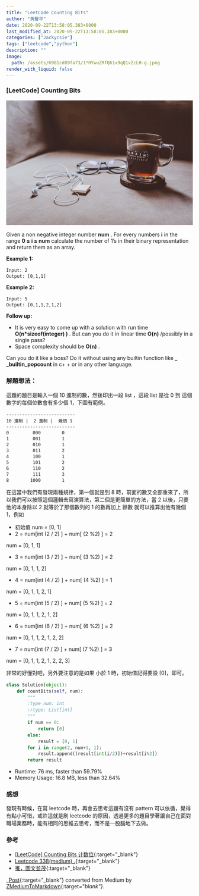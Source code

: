 ```yaml
---
title: "LeetCode Counting Bits"
author: "黃馨平"
date: 2020-09-22T13:58:05.383+0000
last_modified_at: 2020-09-22T13:58:05.383+0000
categories: ["Jackycsie"]
tags: ["leetcode","python"]
description: ""
image:
  path: /assets/6981cd89fa73/1*HYwuZRfQ61x9qQ1vZcLH-g.jpeg
render_with_liquid: false
---
```


### \[LeetCode\] Counting Bits


![](/assets/6981cd89fa73/1*HYwuZRfQ61x9qQ1vZcLH-g.jpeg)


Given a non negative integer number **num** \. For every numbers **i** in the range **0 ≤ i ≤ num** calculate the number of 1’s in their binary representation and return them as an array\.

**Example 1:**
```
Input: 2
Output: [0,1,1]
```

**Example 2:**
```
Input: 5
Output: [0,1,1,2,1,2]
```

**Follow up:**
- It is very easy to come up with a solution with run time **O\(n\*sizeof\(integer\) \)** \. But can you do it in linear time **O\(n\)** /possibly in a single pass?
- Space complexity should be **O\(n\)** \.


Can you do it like a boss? Do it without using any builtin function like **\_ \_builtin\_popcount** in c\+ \+ or in any other language\.
### **解題想法：**

這題的題目是輸入一個 10 進制的數，然後印出一段 list ，這段 list 是從 0 到 這個數字的每個位數會有多少個 1，下圖有範例。
```
--------------------------
10 進制 |  2 進制 |  幾個 1
--------------------------
0         000        0
1         001        1
2         010        1
3         011        2
4         100        1
5         101        2
6         110        2
7         111        3
8        1000        1
```

在這當中我們有發現兩種規律，第一個就是到 8 時，前面的數又全部重來了，所以我們可以按照這個邏輯去寫演算法，第二個是更簡單的方法，當 2 以後，只要他的本身除以 2 就等於了那個數列的 1 的數再加上 餘數 就可以推算出他有幾個 1，例如
- 初始值 num = \[0, 1\]
- 2 = num\[int \(2 / 2\) \] \+ num\[ \(2 %2\) \] = 2


num = \[0, 1, 1\]
- 3 = num\[int \(3 / 2\) \] \+ num\[ \(3 %2\) \] = 2


num = \[0, 1, 1, 2\]
- 4 = num\[int \(4 / 2\) \] \+ num\[ \(4 %2\) \] = 1


num = \[0, 1, 1, 2, 1\]
- 5 = num\[int \(5 / 2\) \] \+ num\[ \(5 %2\) \] = 2


num = \[0, 1, 1, 2, 1, 2\]
- 6 = num\[int \(6 / 2\) \] \+ num\[ \(6 %2\) \] = 2


num = \[0, 1, 1, 2, 1, 2, 2\]
- 7 = num\[int \(7 / 2\) \] \+ num\[ \(7 %2\) \] = 3


num = \[0, 1, 1, 2, 1, 2, 2, 3\]

非常的好懂對吧，另外要注意的是如果 小於 1 時，初始值記得要設 \[0\]，即可。
```py
class Solution(object):
    def countBits(self, num):
        """
        :type num: int
        :rtype: List[int]
        """
        if num == 0:
            return [0]
        else:
            result = [0, 1]
        for i in range(2, num+1, 1):
            result.append((result[int(i/2)])+result[i%2])
        return result
```
- Runtime: 76 ms, faster than 59\.79%
- Memory Usage: 16\.8 MB, less than 32\.64%

### **感想**

發現有時候，在寫 leetcode 時，再會去思考這題有沒有 pattern 可以依循，覺得有點小可惜，或許這就是刷 leetcode 的原因，透過更多的題目學著讓自己在面對職場業務時，能有相同的思維去思考，而不是一股腦地下去做。
### 參考
- [\[LeetCode\] Counting Bits 计数位](https://www.cnblogs.com/grandyang/p/5294255.html){:target="_blank"}
- [Leetcode 338\(medium\) \.](https://www.youtube.com/watch?v=4a4CMZr5LaU&ab_channel=AndroidBabies%E5%AE%89%E5%8D%93%E5%A4%A7%E5%AE%9D%E8%B4%9D%E4%BB%AC){:target="_blank"}
- [推，圖文並茂](https://www.itread01.com/content/1547565859.html){:target="_blank"}



_[Post](https://medium.com/jacky-life/leetcode-counting-bits-6981cd89fa73){:target="_blank"} converted from Medium by [ZMediumToMarkdown](https://github.com/ZhgChgLi/ZMediumToMarkdown){:target="_blank"}._
